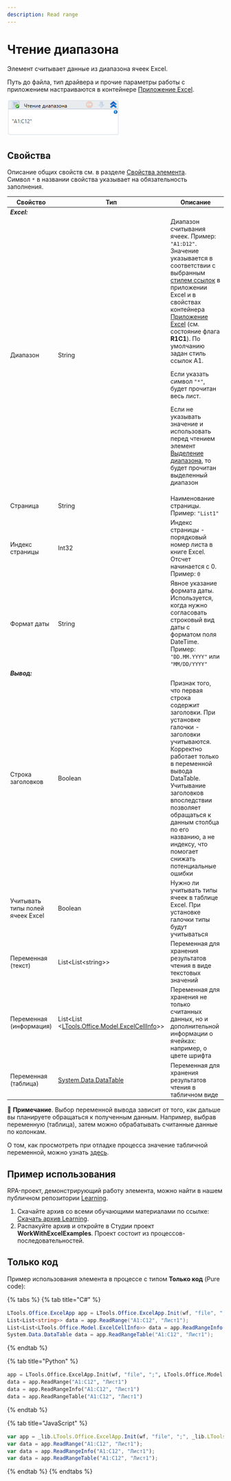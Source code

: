 ```yaml
---
description: Read range
---
```


# Чтение диапазона

Элемент считывает данные из диапазона ячеек Excel.

Путь до файла, тип драйвера и прочие параметры работы с приложением настраиваются в контейнере [Приложение Excel](https://docs.primo-rpa.ru/primo-rpa/g_elements/el_basic/els_excel/el_excel_app).

![](<../../../.gitbook/assets/image (75).png>)

## Свойства
Описание общих свойств см. в разделе [Свойства элемента](https://docs.primo-rpa.ru/primo-rpa/primo-studio/process/elements#svoistva-elementa).\
Символ `*` в названии свойства указывает на обязательность заполнения.

| Свойство                | Тип                                              | Описание                                                          |
| ----------------------- | ------------------------------------------------ | ----------------------------------------------------------------- |
| ***Excel:***             |  |   |
| Диапазон                | String                                           | Диапазон считывания ячеек. Пример: `"A1:D12"`. Значение указывается в соответствии с выбранным [стилем ссылок](https://learn.microsoft.com/ru-ru/office/troubleshoot/excel/numeric-columns-and-rows#more-information) в приложении Excel и в свойствах контейнера [Приложение Excel](https://docs.primo-rpa.ru/primo-rpa/g_elements/el_basic/els_excel/el_excel_app) (см. состояние флага **R1C1**). По умолчанию задан стиль ссылок A1. <p></p> <p>Если указать символ `"*"`, будет прочитан весь лист.</p> <p>Если не указывать значение и использовать перед чтением элемент [Выделение диапазона](https://docs.primo-rpa.ru/primo-rpa/g_elements/el_basic/els_excel/el_excel_selectrange), то будет прочитан выделенный диапазон</p>|
| Страница                | String                                           | Наименование страницы. Пример: `"List1"`                               |
| Индекс страницы         | Int32                                            | Индекс страницы - порядковый номер листа в книге Excel. Отсчет начинается с 0. Пример: `0` |
| Формат даты             | String                                           | Явное указание формата даты. Используется, когда нужно согласовать строковый вид даты с форматом поля DateTime. Пример: `"DD.MM.YYYY"` или `"MM/DD/YYYY"`|
| ***Вывод:***             |  |   |              
| Строка заголовков       | Boolean                                          | Признак того, что первая строка содержит заголовки. При установке галочки - заголовки учитываются. Корректно работает только в переменной вывода DataTable. Учитывание заголовков впоследствии позволяет обращаться к данным столбца по его названию, а не индексу, что помогает снижать потенциальные ошибки |
| Учитывать типы полей ячеек Excel | Boolean                                 | Нужно ли учитывать типы ячеек в таблице Excel. При установке галочки типы будут учитываться |
| Переменная (текст)      | List\<List\<string>>                             | Переменная для хранения результатов чтения в виде текстовых значений |
| Переменная (информация) | List\<List \<[LTools.Office.Model.ExcelCellInfo](https://docs.primo-rpa.ru/primo-rpa/g_elements/osnovnye-elementy/prilozhenie-excel/datatypes/excelcellinfo)>> | Переменная для хранения не только считанных данных, но и дополнительной информации о ячейках: например, о цвете шрифта |
| Переменная (таблица)    | [System.Data.DataTable](https://learn.microsoft.com/ru-ru/dotnet/api/system.data.datatable?view=net-6.0) | Переменная для хранения результатов чтения в табличном виде |

:small_blue_diamond: **Примечание**. Выбор переменной вывода зависит от того, как дальше вы планируете обращаться к полученным данным. Например, выбрав переменную (таблица), затем можно обрабатывать считанные данные по колонкам. 

О том, как просмотреть при отладке процесса значение табличной переменной, можно узнать [здесь](https://docs.primo-rpa.ru/primo-rpa/primo-studio/process/debug#panel-vyvod). 



## Пример использования
RPA-проект, демонстрирующий работу элемента, можно найти в нашем публичном репозитории [Learning](https://github.com/PrimoRPA/Learning).

1. Скачайте архив со всеми обучающими материалами по ссылке: [Скачать архив Learning](https://github.com/PrimoRPA/Learning/archive/refs/heads/master.zip).
2. Распакуйте архив и откройте в Студии проект **WorkWithExcelExamples**. Проект состоит из процессов-последовательностей.


## Только код
Пример использования элемента в процессе с типом **Только код** (Pure code):

{% tabs %}
{% tab title="C#" %}
```csharp
LTools.Office.ExcelApp app = LTools.Office.ExcelApp.Init(wf, "file", ";", LTools.Office.Model.InteropTypes.DX);
List<List<string>> data = app.ReadRange("A1:C12", "Лист1");
List<List<LTools.Office.Model.ExcelCellInfo>> data = app.ReadRangeInfo("A1:C12", "Лист1");
System.Data.DataTable data = app.ReadRangeTable("A1:C12", "Лист1");
```
{% endtab %}

{% tab title="Python" %}
```python
app = LTools.Office.ExcelApp.Init(wf, "file", ";", LTools.Office.Model.InteropTypes.DX)
data = app.ReadRange("A1:C12", "Лист1")
data = app.ReadRangeInfo("A1:C12", "Лист1")
data = app.ReadRangeTable("A1:C12", "Лист1")
```
{% endtab %}

{% tab title="JavaScript" %}
```javascript
var app = _lib.LTools.Office.ExcelApp.Init(wf, "file", ";", _lib.LTools.Office.Model.InteropTypes.DX);
var data = app.ReadRange("A1:C12", "Лист1");
var data = app.ReadRangeInfo("A1:C12", "Лист1");
var data = app.ReadRangeTable("A1:C12", "Лист1");
```
{% endtab %}
{% endtabs %}
